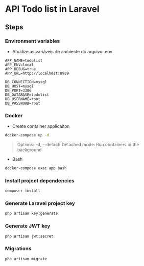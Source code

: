 
# API Todo list in Laravel

## Steps

### Environment variables
 - Atualize as variáveis de ambiente do arquivo .env

```
APP_NAME=todolist
APP_ENV=local
APP_DEBUG=true
APP_URL=http://localhost:8989

DB_CONNECTION=mysql
DB_HOST=mysql
DB_PORT=3306
DB_DATABASE=todolist
DB_USERNAME=root
DB_PASSWORD=root
```

### Docker
 - Create container applicaiton

```sh
docker-compose up -d
```
> Options: -d, --detach Detached mode: Run containers in the background

 - Bash

```sh
docker-compose exec app bash
```


### Install project dependencies
```sh
composer install
```


### Generate Laravel project key
```sh
php artisan key:generate
```

### Generate JWT key
```sh
php artisan jwt:secret
```

### Migrations
```sh
php artisan migrate
```
